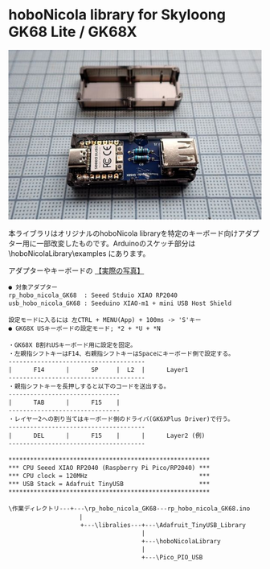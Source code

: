 # hoboNicola library for Skyloong GK68 Lite / GK68X

![](assets/images/RP2040_adapter.jpg)

本ライブラリはオリジナルのhoboNicola libraryを特定のキーボード向けアダプター用に一部改変したものです。Arduinoのスケッチ部分は \hoboNicolaLibrary\examples にあります。

アダプターやキーボードの [【実際の写真】](./assets/hobonicola_gallery.md)

	● 対象アダプター
	rp_hobo_nicola_GK68  : Seeed Stduio XIAO RP2040
	usb_hobo_nicola_GK68 : Seeduino XIAO-m1 + mini USB Host Shield

	設定モードに入るには 左CTRL + MENU(App) + 100ms -> 'S'キー
	● GK68X USキーボードの設定モード; *2 + *U + *N

	・GK68X B割れUSキーボード用に設定を固定。
	・左親指シフトキーはF14、右親指シフトキーはSpaceにキーボード側で設定する。
	--------------------------------------
	|      F14      |      SP     |  L2  |		Layer1
	--------------------------------------
	・親指シフトキーを長押しすると以下のコードを送出する。
	-------------------------------
	|      TAB      |      F15    | 
	-------------------------------
	・レイヤー2への割り当てはキーボード側のドライバ(GK6XPlus Driver)で行う。
	--------------------------------------
	|      DEL      |      F15    |      |		Layer2 (例)
	--------------------------------------

	********************************************************
	*** CPU Seeed XIAO RP2040 (Raspberry Pi Pico/RP2040) ***
	*** CPU clock = 120MHz                               ***
	*** USB Stack = Adafruit TinyUSB                     ***
	********************************************************

	\作業ディレクトリ---+---\rp_hobo_nicola_GK68---rp_hobo_nicola_GK68.ino
	　                  |
	                    +---\libralies---+---\Adafruit_TinyUSB_Library
	                                     |
	                                     +---\hoboNicolaLibrary
	                                     |
	                                     +---\Pico_PIO_USB

